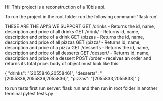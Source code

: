 Hi!
This project is a reconstruction of a 10bis api.

To run the project in the root folder run the following command:
'flask run'

THESE ARE THE API'S WE SUPPORT
GET /drinks - Returns the id, name, description and price of all drinks
GET /drink/<id> - Returns id, name, description and price of a drink
GET /pizzas - Returns the id, name, description and price of all pizzas
GET /pizza/<id> - Returns id, name, description and price of a pizza
GET /desserts - Returns the id, name, description and price of all desserts
GET /dessert/<id> - Returns id, name, description and price of a dessert
POST /order - receives an order and returns its total price.
body of object must look like this:

{
    "drinks": "[2055846,2055846]",
    "desserts": "[2055836,2055836,2055836]",
    "pizzas": "[2055833,2055833]"
}


to run tests
first run server: flask run
and then run in root folder in another terminal
pytest tests.py
